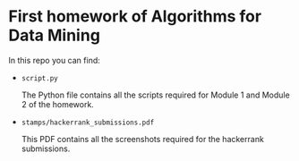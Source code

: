 # First homework of Algorithms for Data Mining
In this repo you can find:
* `script.py`
  
   The Python file contains all the scripts required for Module 1 and Module 2 of the homework.
* `stamps/hackerrank_submissions.pdf`
  
   This PDF contains all the screenshots required for the hackerrank submissions.
